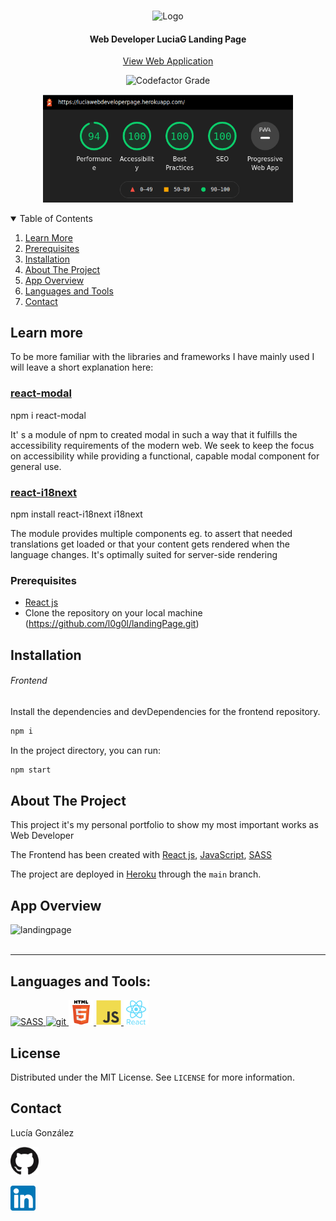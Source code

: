 <!-- PROJECT LOGO -->
<br />
<p align="center">
    <img height="200" src="/public/profile.ico" alt="Logo" >

<h4 align="center">Web Developer LuciaG Landing Page</h4>

  <p align="center">
    <a href="https://luciawebdeveloperpage.herokuapp.com/">View Web Application</a>
  </p>
    <p align="center">
<img src="https://www.codefactor.io/repository/github/l0g0l/landingpage/badge" alt="Codefactor Grade">
</p>

<p align="center">
<img src="/public/accesibilidadlanding.png" alt="Accesibility Rate" width="400"></p>
</p>

<!-- TABLE OF CONTENTS -->
<details open="open">
  <summary>Table of Contents</summary>
  <ol>
    <li><a href="#learn-more">Learn More</a></li>
  <li><a  href="#prerequisites">Prerequisites</a></li>
    <li>
      <a href="#installation">Installation</a>
    </li>
    <li>
      <a href="#about-the-project">About The Project</a>
    </li>
    <li>
      <a href="#app-overview">App Overview</a>
    </li>
    <li><a href="#languages-and-tools">Languages and Tools</a></li>
    <li><a href="#contact">Contact</a></li>
  </ol>
</details>

## Learn more

To be more familiar with the libraries and frameworks I have mainly used I will leave a short explanation here:

### [react-modal](https://www.npmjs.com/package/react-modal)

npm i react-modal

It' s a module of npm to created modal in such a way that it fulfills the accessibility requirements of the modern web. We seek to keep the focus on accessibility while providing a functional, capable modal component for general use.

### [react-i18next](https://react.i18next.com/)

npm install react-i18next i18next

The module provides multiple components eg. to assert that needed translations get loaded or that your content gets rendered when the language changes. It's optimally suited for server-side rendering

### Prerequisites

- [React js](https://es.reactjs.org/)
- Clone the repository on your local machine (https://github.com/l0g0l/landingPage.git)

## Installation

###### Frontend

Install the dependencies and devDependencies for the frontend repository.

```sh
npm i
```

In the project directory, you can run:

```sh
npm start
```

<!-- ABOUT THE PROJECT -->

## About The Project

This project it's my personal portfolio to show my most important works as Web Developer

The Frontend has been created with [React js](https://es.reactjs.org/), [JavaScript](https://developer.mozilla.org/es/docs/Web/JavaScript), [SASS](https://sass-lang.com/)

The project are deployed in [Heroku](https://id.heroku.com/) through the `main` branch.

<!-- USAGE -->

## App Overview

<img src="/public/landing.gif" alt="landingpage" >

<br>
<br>

---

<!-- ACKNOWLEDGEMENTS -->

## Languages and Tools:

<p align="left">
       <a href="https://sass-lang.com/" target="_blank"> 
        <img src="https://sass-lang.com/assets/img/logos/logo-b6e1ef6e.svg" alt="SASS" width="40" height="40"/>
    </a> 
     <a href="https://git-scm.com/" target="_blank">
        <img src="https://www.vectorlogo.zone/logos/git-scm/git-scm-icon.svg" alt="git" width="40" height="40"/>
    </a>
    <a href="https://www.w3.org/html/" target="_blank">
        <img src="https://raw.githubusercontent.com/devicons/devicon/master/icons/html5/html5-original-wordmark.svg" alt="html5" width="40" height="40"/>
    </a>
    <a href="https://developer.mozilla.org/en-US/docs/Web/JavaScript" target="_blank">
        <img src="https://raw.githubusercontent.com/devicons/devicon/master/icons/javascript/javascript-original.svg" alt="javascript" width="40" height="40"/>
    </a>
     <a href="https://reactjs.org/" target="_blank">
        <img src="https://raw.githubusercontent.com/devicons/devicon/master/icons/react/react-original-wordmark.svg" alt="react" width="40" height="40"/>
    </a>
 </p>

<!-- LICENSE -->

## License

Distributed under the MIT License. See `LICENSE` for more information.

<!-- CONTACT -->

## Contact

Lucía González

[<img src="https://github.com/l0g0l/hackathonmwc/raw/main/src/images/GitHub.png" width=45px heigth=45px>](https://github.com/l0g0l)

[<img src="https://github.com/l0g0l/hackathonmwc/raw/main/src/images/linkedin.png" width=40px heigth=40px>](https://www.linkedin.com/in/luciagonzalezlara)
